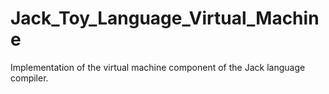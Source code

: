 # Jack_Toy_Language_Virtual_Machine
Implementation of the virtual machine component of the Jack language compiler.
